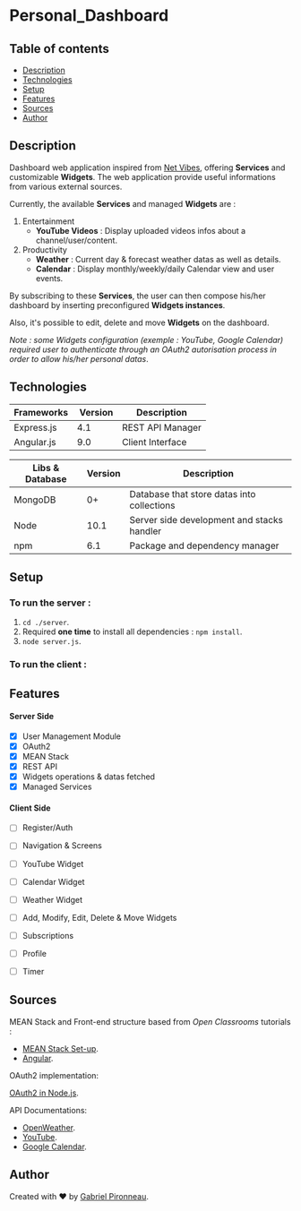 # Personal_Dashboard


## Table of contents
* [Description](#description)
* [Technologies](#technologies)
* [Setup](#setup)
* [Features](#features)
* [Sources](#sources)
* [Author](#author)


## Description

Dashboard web application inspired from [Net Vibes](https://www.netvibes.com/en), offering **Services** and customizable **Widgets**.
The web application provide useful informations from various external sources.


Currently, the available **Services** and managed **Widgets** are :

1. Entertainment
    - **YouTube Videos** : Display uploaded videos infos about a channel/user/content.
2. Productivity
    - **Weather** : Current day & forecast weather datas as well as details.
    - **Calendar** : Display monthly/weekly/daily Calendar view and user events.

By subscribing to these **Services**, the user can then compose his/her dashboard by inserting preconfigured **Widgets instances**.

Also, it's possible to edit, delete and move **Widgets** on the dashboard.

_Note : some Widgets configuration (exemple : YouTube, Google Calendar) required user to authenticate through an OAuth2 autorisation process in order to allow his/her personal datas_.


## Technologies

Frameworks        | Version | Description
------------------|---------|-----------------
Express.js        | 4.1     | REST API Manager
Angular.js        | 9.0     | Client Interface


Libs & Database   | Version | Description
------------------|---------|-------------------------------------------
MongoDB           |  0+     | Database that store datas into collections
Node              | 10.1    | Server side development and stacks handler
npm               | 6.1     | Package and dependency manager


## Setup

### To run the server :

1. `cd ./server`.
1. Required __one time__ to install all dependencies : `npm install`.
2. `node server.js`.

### To run the client :

## Features


#### Server Side

- [x] User Management Module
- [x] OAuth2
- [x] MEAN Stack
- [x] REST API
- [x] Widgets operations & datas fetched
- [x] Managed Services

#### Client Side

- [ ] Register/Auth
- [ ] Navigation & Screens
- [ ] YouTube Widget
- [ ] Calendar Widget
- [ ] Weather Widget
- [ ] Add, Modify, Edit, Delete & Move Widgets
- [ ] Subscriptions
- [ ] Profile
- [ ] Timer


## Sources

MEAN Stack and Front-end structure based from _Open Classrooms_ tutorials :
- [MEAN Stack Set-up](https://openclassrooms.com/en/courses/5614116-go-full-stack-with-node-js-express-and-mongodb/exercises/2998).
- [Angular](https://openclassrooms.com/en/courses/4668271-developpez-des-applications-web-avec-angular/6730441-entrainez-vous-en-creant-une-application-de-type-blog).

OAuth2 implementation:

[OAuth2 in Node.js](https://github.com/googleapis/google-api-nodejs-client#using-api-keys).

API Documentations:
- [OpenWeather](https://openweathermap.org/api).
- [YouTube](https://developers.google.com/youtube/v3).
- [Google Calendar](https://developers.google.com/calendar).


## Author

Created with :heart: by [Gabriel Pironneau](https://github.com/WoshiWoshu/Personal_Dashboard).
